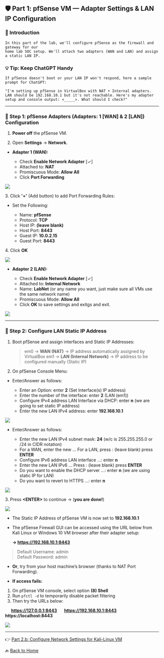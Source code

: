 ﻿## 🛡️ Part 1: pfSense VM — Adapter Settings & LAN IP Configuration

### 📌 Introduction

    In this part of the lab, we'll configure pfSense as the firewall and gateway for our 
    home lab SOC setup. We'll attach two adapters (WAN and LAN) and assign a static LAN IP.

### 💡 Tip: Keep ChatGPT Handy

    If pfSense doesn't boot or your LAN IP won't respond, here a sample prompt for ChatGPT:  
    
    "I'm setting up pfSense in VirtualBox with NAT + Internal adapters. LAN should be 192.168.10.1 but it's not reachable. Here's my adapter setup and console output: <_____>. What should I check?"

---

### 🔹 Step 1: pfSense Adapters (Adapters: 1 [WAN] & 2 [LAN]) Configuration

1. **Power off** the pfSense VM.

2. Open **Settings** → **Network**.

- **Adapter 1 (WAN):**

  - Check **Enable Network Adapter** [✓]
  - Attached to: **NAT**
  - Promiscuous Mode: **Allow All**
  - Click **Port Forwarding**


![](../images/9p1-images/Pf1.png)

3\. Click **'+'** (Add button) to add Port Forwarding Rules:

- Set the Following:

  - Name: **pfSense**
  - Protocol: **TCP**
  - Host IP: **(leave blank)**
  - Host Port: **8443**
  - Guest IP: **10.0.2.15**
  - Guest Port: **8443**

4\. Click **OK**
	
![](../images/9p1-images/Pf2.png)

- **Adapter 2 (LAN):**

  - Check **Enable Network Adapter** [✓]
  - Attached to: **Internal Network**
  - Name: **LabNet** (or any name you want, just make sure all VMs use the same network name)
  - Promiscuous Mode: **Allow All**
  - Click **OK** to save settings and exitgs and exit.  

![](../images/9p1-images/Pf3.png)

---

### 🔹 Step 2: Configure LAN Static IP Address

1. Boot pfSense and assign interfaces and Static IP Addresses:

	> em0 → **WAN (NAT)** → IP address automatically assigned by VirtualBox
	> em1 → **LAN (Internal Network)** → IP address to be configured manually (Static IP)
       
2. On pfSense Console Menu:

- Enter/Answer as follows:

  - Enter an Option: enter **2** (Set Interface(s) IP address)
  - Enter the number of the interface: enter **2** (LAN (em1))
  - Configure IPv4 address LAN Interface via DHCP: enter **n** (we are going to set static IP address)
  - Enter the new LAN IPv4 address: enter **192.168.10.1**

![](../images/9p1-images/Pf44.png)

- Enter/Answer as follows:

  - Enter the new LAN IPv4 subnet mask: **24** (w/c is 255.255.255.0 or /24 in CIDR notation)
  - For a WAN, enter the new … For a LAN, press <ENTER>: (leave blank) press **ENTER**
  - Configure IPv6 address LAN interface …: enter **n**
  - Enter the new LAN IPv6 … Press <ENTER>: (leave blank) press **ENTER**
  - Do you want to enable the DHCP server …: enter **n** (we are using static IP for LAN)
  - Do you want to revert to HTTPS …: enter **n**


![](../images/9p1-images/Pf55.png)

3\. Press **\<ENTER\>** to continue  → (**you are done!**) 

![](../images/9p1-images/Pf66.png) 

- The Static IP Address of pfSense VM is now set to **192.168.10.1**  
- The pfSense Firewall GUI can be accessed using the URL below from Kali Linux
  or Windows 10 VM browser after their adapter setup:

    **→ https://192.168.10.1:8443**


> 	Default Username: admin  
> 	Default Password: admin

- **Or**, try from your host machine’s browser (thanks to NAT Port Forwarding). 
 
- **If access fails:**  

1. On pfSense VM console, select option **(8) Shell**  
2. Run `pfctl -d` to temporarily disable packet filtering  
3. Then try the URLs below:  

&nbsp;&nbsp;&nbsp;&nbsp; **https://127.0.0.1:8443**
&nbsp;&nbsp;&nbsp;&nbsp; **https://192.168.10.1:8443**
&nbsp;&nbsp;&nbsp;&nbsp; **https://localhost:8443**

![](../images/9p1-images/Pf7.png)

---
👉 [Part 2.b: Configure Network Settings for Kali-Linux VM](/_.md) 

🔙 [Back to Home](../index.md) 
